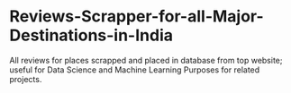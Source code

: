 # Reviews-Scrapper-for-all-Major-Destinations-in-India
All reviews for places scrapped and placed in database from top website; useful for Data Science and Machine Learning Purposes for related projects.

